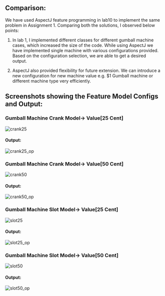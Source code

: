 ## Comparison: 
We have used AspectJ feature programming in lab10 to implement the same problem in Assignment 1. Comparing both the solutions, I observed below points:

1. In lab 1, I implemented different classes for different gumball machine cases, which increased the size of the code. While using AspectJ we have implemented single machine with various configurations provided. Based on the configuration selection, we are able to get a desired output.  

2. AspectJ also provided flexibility for future extension. We can introduce a new configuration for new machine value e.g. $1 Gumball machine or different machine type very efficiently. 

## Screenshots showing the Feature Model Configs and Output:

### Gumball Machine Crank Model-> Value[25 Cent]
![crank25](https://user-images.githubusercontent.com/30582708/48976151-91cf9200-f036-11e8-9e9d-f64fe209e0f5.png)

#### Output:
![crank25_op](https://user-images.githubusercontent.com/30582708/48976153-9431ec00-f036-11e8-8ae0-19db673546f7.png)



### Gumball Machine Crank Model-> Value[50 Cent]
![crank50](https://user-images.githubusercontent.com/30582708/48976154-95fbaf80-f036-11e8-9f61-e4f8d8ce1dc4.png)

#### Output:
![crank50_op](https://user-images.githubusercontent.com/30582708/48976155-972cdc80-f036-11e8-8be9-37316c79f7d0.png)



### Gumball Machine Slot Model-> Value[25 Cent]
![slot25](https://user-images.githubusercontent.com/30582708/48976156-98f6a000-f036-11e8-8943-b94970ea8ec9.png)

#### Output:
![slot25_op](https://user-images.githubusercontent.com/30582708/48976157-9ac06380-f036-11e8-81cc-445deca1a9d6.png)



### Gumball Machine Slot Model-> Value[50 Cent]
![slot50](https://user-images.githubusercontent.com/30582708/48976158-9bf19080-f036-11e8-9e2a-bea75175ae44.png)

#### Output:
![slot50_op](https://user-images.githubusercontent.com/30582708/48976160-9dbb5400-f036-11e8-998d-fa00adb4898e.png)

